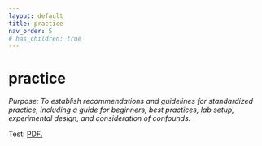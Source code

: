 ```yaml
---
layout: default
title: practice
nav_order: 5
# has_children: true
---
```

# practice
*Purpose: To establish recommendations and guidelines for standardized practice, including a guide for beginners, best practices, lab setup, experimental design, and consideration of confounds.*

Test: 
<a href="itrusst.github.io/pdfs/NeuroFUSBrochure.pdf" target="_blank">PDF.</a>
